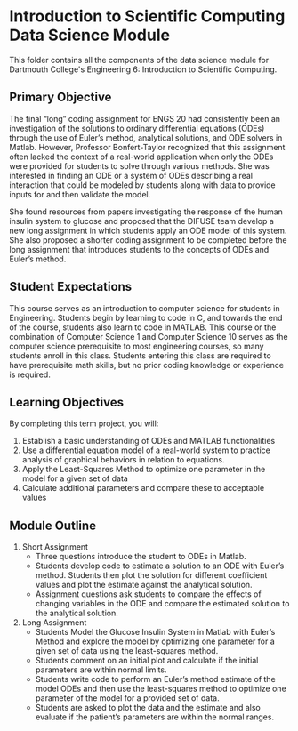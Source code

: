 # Introduction to Scientific Computing Data Science Module

This folder contains all the components of the data science module for Dartmouth College's Engineering 6: Introduction to Scientific Computing.

## Primary Objective

The final “long” coding assignment for ENGS 20 had consistently been an investigation of the solutions to ordinary differential equations (ODEs) through the use of Euler’s method, analytical solutions, and ODE solvers in Matlab. However, Professor Bonfert-Taylor recognized that this assignment often lacked the context of a real-world application when only the ODEs were provided for students to solve through various methods. She was interested in finding an ODE or a system of ODEs describing a real interaction that could be modeled by students along with data to provide inputs for and then validate the model.

She found resources from papers investigating the response of the human insulin system to glucose and proposed that the DIFUSE team develop a new long assignment in which students apply an ODE model of this system. She also proposed a shorter coding assignment to be completed before the long assignment that introduces students to the concepts of ODEs and Euler’s method.

## Student Expectations

This course serves as an introduction to computer science for students in Engineering. Students begin by learning to code in C, and towards the end of the course, students also learn to code in MATLAB. This course or the combination of Computer Science 1 and Computer Science 10 serves as the computer science prerequisite to most engineering courses, so many students enroll in this class. Students entering this class are required to have prerequisite math skills, but no prior coding knowledge or experience is required.


## Learning Objectives 
By completing this term project, you will:
1. Establish a basic understanding of ODEs and MATLAB functionalities
2. Use a differential equation model of a real-world system to practice analysis of graphical behaviors in relation to equations.
3. Apply the Least-Squares Method to optimize one parameter in the model for a given set of data
4. Calculate additional parameters and compare these to acceptable values


## Module Outline
1. Short Assignment
    - Three questions introduce the student to ODEs in Matlab.
    - Students develop code to estimate a solution to an ODE with Euler’s method. Students then plot the solution for different coefficient values and plot the estimate against the analytical solution.
    - Assignment questions ask students to compare the effects of changing variables in the ODE and compare the estimated solution to the analytical solution.
2. Long Assignment
    - Students Model the Glucose Insulin System in Matlab with Euler’s Method and explore the model by optimizing one parameter for a given set of data using the least-squares method.
    - Students comment on an initial plot and calculate if the initial parameters are within normal limits.
    - Students write code to perform an Euler’s method estimate of the model ODEs and then use the least-squares method to optimize one parameter of the model for a provided set of data.
    - Students are asked to plot the data and the estimate and also evaluate if the patient’s parameters are within the normal ranges.
